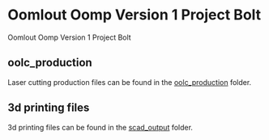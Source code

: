 # Oomlout Oomp Version 1 Project Bolt


Oomlout Oomp Version 1 Project Bolt  
  





















## oolc_production
Laser cutting production files can be found in the [oolc_production](oolc_production) folder.

## 3d printing files
3d printing files can be found in the [scad_output](scad_output) folder.

